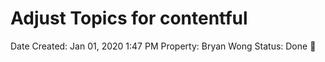 # Adjust Topics for contentful

Date Created: Jan 01, 2020 1:47 PM
Property: Bryan Wong
Status: Done 🙌